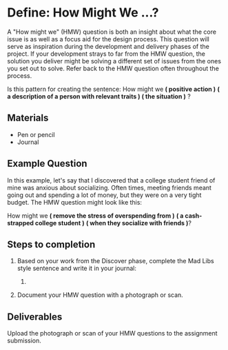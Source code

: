 # Define: How Might We ...?

A "How might we" \(HMW\) question is both an insight about what the core issue is as well as a focus aid for the design process. This question will serve as inspiration during the development and delivery phases of the project. If your development strays to far from the HMW question, the solution you deliver might be solving a different set of issues from the ones you set out to solve. Refer back to the HMW question often throughout the process.

Is this pattern for creating the sentence: How might we **\( positive action \)** **\( a description of a person with relevant traits \) \( the situation \)** ?

## Materials

* Pen or pencil
* Journal

## Example Question

In this example, let's say that I discovered that a college student friend of mine was anxious about socializing. Often times, meeting friends meant going out and spending a lot of money, but they were on a very tight budget. The HMW question might look like this:

How might we **\( remove the stress of overspending from \)** **\( a cash-strapped college student \)** **\( when they socialize with friends \)**?

## Steps to completion

1. Based on your work from the Discover phase, complete the Mad Libs style sentence and write it in your journal:

   1. 

2. Document your HMW question with a photograph or scan.

## Deliverables

Upload the photograph or scan of your HMW questions to the assignment submission.

## 



